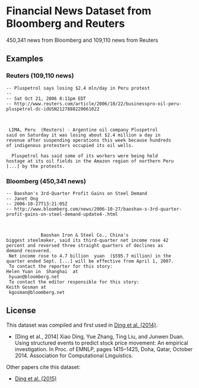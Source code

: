 # Financial News Dataset from Bloomberg and Reuters
450,341 news from Bloomberg and 109,110 news from Reuters

## Examples

### Reuters (109,110 news)
```
-- Pluspetrol says losing $2.4 mln/day in Peru protest
-- 
-- Sat Oct 21, 2006 8:11pm EDT
-- http://www.reuters.com/article/2006/10/22/businesspro-oil-peru-pluspetrol-dc-idUSN2127888220061022

 

 LIMA, Peru  (Reuters) - Argentine oil company Pluspetrol 
said on Saturday it was losing about $2.4 million a day in 
revenue after suspending operations this week because hundreds 
of indigenous protesters occupied its oil wells. 

  Pluspetrol has said some of its workers were being held 
hostage at its oil fields in the Amazon region of northern Peru 
[...] by the protests.
```

### Bloomberg (450,341 news)

```
-- Baoshan's 3rd-Quarter Profit Gains on Steel Demand
-- Janet Ong
-- 2006-10-27T13:21:05Z
-- http://www.bloomberg.com/news/2006-10-27/baoshan-s-3rd-quarter-profit-gains-on-steel-demand-update4-.html

          
          
             Baoshan Iron & Steel Co., China's
biggest steelmaker, said its third-quarter net income rose 42
percent and reversed three straight quarters of declines as
demand recovered.  
 Net income rose to 4.7 billion  yuan  ($595.7 million) in the
quarter ended Sept. [...] will be effective from April 1, 2007.  
 To contact the reporter for this story:
Helen Yuan in  Shanghai  at 
 hyuan@bloomberg.net   
 To contact the editor responsible for this story:
Keith Gosman at 
 kgosman@bloomberg.net  
 ```

## License

This dataset was compiled and first used in [Ding et al. (2014)](http://emnlp2014.org/papers/pdf/EMNLP2014148.pdf).

- [Ding et al., 2014] Xiao Ding, Yue Zhang, Ting Liu, and Junwen Duan. Using structured events to predict stock price movement: An empirical investigation. In Proc. of EMNLP, pages 1415–1425, Doha, Qatar, October 2014. Association for Computational Linguistics.

Other papers cite this dataset:

- [Ding et al. (2015)](https://www.ijcai.org/Proceedings/15/Papers/329.pdf)
